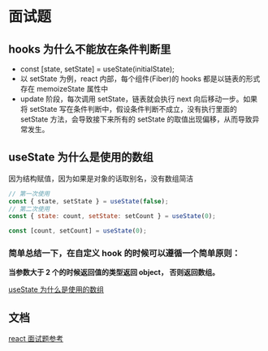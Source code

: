 # 面试题

## hooks 为什么不能放在条件判断里

- const [state, setState] = useState(initialState);
- 以 setState 为例，react 内部，每个组件(Fiber)的 hooks 都是以链表的形式存在 memoizeState 属性中
- update 阶段，每次调用 setState，链表就会执行 next 向后移动一步。如果将 setState 写在条件判断中，假设条件判断不成立，没有执行里面的 setState 方法，会导致接下来所有的 setState 的取值出现偏移，从而导致异常发生。

## useState 为什么是使用的数组

因为结构赋值，因为如果是对象的话取别名，没有数组简洁

```js
// 第一次使用
const { state, setState } = useState(false);
// 第二次使用
const { state: count, setState: setCount } = useState(0);
```

```js
const [count, setCount] = useState(0);
```

### 简单总结一下，在自定义 hook 的时候可以遵循一个简单原则：

**当参数大于 2 个的时候返回值的类型返回 object， 否则返回数组。**

[useState 为什么是使用的数组](https://blog.csdn.net/zz130428/article/details/128275793)

## 文档

[react 面试题参考](https://juejin.cn/post/7199941931677270076)
